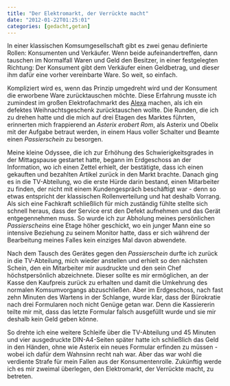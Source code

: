 ```yaml
---
title: "Der Elektromarkt, der Verrückte macht"
date: "2012-01-22T01:25:01"
categories: [gedacht,getan]
---
```


In einer klassischen Komsumgesellschaft gibt es zwei genau definierte Rollen: Konsumenten und Verkäufer. Wenn beide aufeinandertreffen, dann tauschen im Normalfall Waren und Geld den Besitzer, in einer festgelegten Richtung: Der Konsument gibt dem Verkäufer einen Geldbetrag, und dieser ihm dafür eine vorher vereinbarte Ware. So weit, so einfach.

Kompliziert wird es, wenn das Prinzip umgedreht wird und der Konsument die erworbene Ware zurücktauschen möchte. Diese Erfahrung musste ich zumindest im großen Elektrofachmarkt des [Alexa](/2007/09/12/und-ewig-lockt-das-einkaufszentrum/) machen, als ich ein defektes Weihnachtsgeschenk zurücktauschen wollte. Die Runden, die ich zu drehen hatte und die mich auf drei Etagen des Marktes führten, erinnerten mich frappierend an *Asterix erobert Rom*, als Asterix und Obelix mit der Aufgabe betraut werden, in einem Haus voller Schalter und Beamte einen *Passierschein* zu besorgen.

Meine kleine Odyssee, die ich zur Erhöhung des Schwierigkeitsgrades in der Mittagspause gestartet hatte, begann im Erdgeschoss an der Information, wo ich einen Zettel erhielt, der bestätigte, dass ich einen gekauften und bezahlten Artikel zurück in den Markt brachte. Danach ging es in die TV-Abteilung, wo die erste Hürde darin bestand, einen Mitarbeiter zu finden, der nicht mit einem Kundengespräch beschäftigt war - denn so etwas entspricht der klassischen Rollenverteilung und hat deshalb Vorrang. Als sich eine Fachkraft schließlich für mich zuständig fühlte stellte sich schnell heraus, dass der Service erst den Defekt aufnehmen und das Gerät entgegennehmen muss. So wurde ich zur Abholung meines persönlichen *Passierscheins* eine Etage höher geschickt, wo ein junger Mann eine so intensive Beziehung zu seinem Monitor hatte, dass er sich während der Bearbeitung meines Falles kein einziges Mal davon abwendete.

Nach dem Tausch des Gerätes gegen den *Passierschein* durfte ich zurück in die TV-Abteilung, mich wieder anstellen und erhielt so den nächsten Schein, den ein Mitarbeiter mir ausdruckte und den sein Chef höchstpersönlich abzeichnete. Dieser sollte es mir ermöglichen, an der Kasse den Kaufpreis zurück zu erhalten und damit die Umkehrung des normalen Komsumvorgangs abzuschließen. Aber im Erdgeschoss, nach fast zehn Minuten des Wartens in der Schlange, wurde klar, dass der Bürokratie nach drei Formularen noch nicht Genüge getan war. Denn die Kassiererin teilte mir mit, dass das letzte Formular falsch ausgefüllt wurde und sie mir deshalb kein Geld geben könne.

So drehte ich eine weitere Schleife über die TV-Abteilung und 45 Minuten und vier ausgedruckte DIN-A4-Seiten später hatte ich schließlich das Geld in den Händen, ohne wie Asterix ein neues Formular erfinden zu müssen - wobei ich dafür dem Wahnsinn recht nah war. Aber das war wohl die verdiente Strafe für mein Fallen aus der Konsumentenrolle. Zukünftig werde ich es mir zweimal überlegen, den Elektromarkt, der Verrückte macht, zu betreten.
